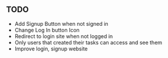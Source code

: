 ## TODO
- Add Signup Button when not signed in
- Change Log In button Icon
- Redirect to login site when not logged in
- Only users that created their tasks can access and see them
- Improve login, signup website